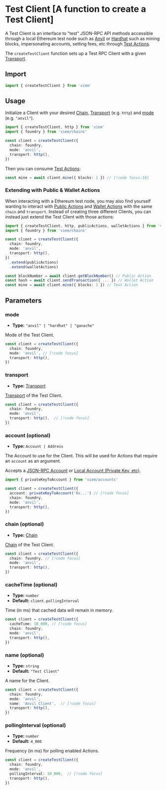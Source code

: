 # Test Client [A function to create a Test Client]

A Test Client is an interface to "test" JSON-RPC API methods accessible through a local Ethereum test node such as [Anvil](https://book.getfoundry.sh/anvil/) or [Hardhat](https://hardhat.org/) such as mining blocks, impersonating accounts, setting fees, etc through [Test Actions](/docs/actions/test/introduction).

The `createTestClient` function sets up a Test RPC Client with a given [Transport](/docs/clients/intro).

## Import

```ts
import { createTestClient } from 'viem'
```

## Usage

Initialize a Client with your desired [Chain](/docs/chains/introduction), [Transport](/docs/clients/intro) (e.g. `http`) and [mode](#mode) (e.g. `"anvil"`).

```ts
import { createTestClient, http } from 'viem'
import { foundry } from 'viem/chains'

const client = createTestClient({
  chain: foundry,
  mode: 'anvil',
  transport: http(), 
})
```

Then you can consume [Test Actions](/docs/actions/test/introduction):

```ts
const mine = await client.mine({ blocks: 1 }) // [!code focus:10]
```

### Extending with Public & Wallet Actions

When interacting with a Ethereum test node, you may also find yourself wanting to interact with [Public Actions](/docs/actions/public/introduction) and [Wallet Actions](/docs/actions/wallet/introduction) with the same `chain` and `transport`. Instead of creating three different Clients, you can instead just extend the Test Client with those actions:

```ts
import { createTestClient, http, publicActions, walletActions } from 'viem'
import { foundry } from 'viem/chains'

const client = createTestClient({
  chain: foundry,
  mode: 'anvil',
  transport: http(), 
})
  .extend(publicActions)
  .extend(walletActions)

const blockNumber = await client.getBlockNumber() // Public Action
const hash = await client.sendTransaction({ ... }) // Wallet Action
const mine = await client.mine({ blocks: 1 }) // Test Action
```

## Parameters

### mode

- **Type:** `"anvil" | "hardhat" | "ganache"`

Mode of the Test Client.

```ts
const client = createTestClient({
  chain: foundry,
  mode: 'anvil', // [!code focus]
  transport: http(), 
})
```

### transport

- **Type:** [Transport](/docs/glossary/types#transport)

[Transport](/docs/clients/intro) of the Test Client.

```ts
const client = createTestClient({
  chain: foundry,
  mode: 'anvil', 
  transport: http(),  // [!code focus]
})
```

### account (optional)

- **Type:** `Account | Address`

The Account to use for the Client. This will be used for Actions that require an `account` as an argument.

Accepts a [JSON-RPC Account](/docs/accounts/jsonRpc) or [Local Account (Private Key, etc)](/docs/accounts/privateKey).

```ts
import { privateKeyToAccount } from 'viem/accounts'

const client = createTestClient({
  account: privateKeyToAccount('0x...') // [!code focus]
  chain: foundry,
  mode: 'anvil',
  transport: http(),
})
```

### chain (optional)

- **Type:** [Chain](/docs/glossary/types#chain)

[Chain](/docs/chains/introduction) of the Test Client.

```ts
const client = createTestClient({
  chain: foundry, // [!code focus]
  mode: 'anvil',
  transport: http(), 
})
```

### cacheTime (optional)

- **Type:** `number`
- **Default:** `client.pollingInterval`

Time (in ms) that cached data will remain in memory.

```ts
const client = createTestClient({
  cacheTime: 10_000, // [!code focus]
  chain: foundry,
  mode: 'anvil',
  transport: http(),
})
```

### name (optional)

- **Type:** `string`
- **Default:** `"Test Client"`

A name for the Client.

```ts
const client = createTestClient({
  chain: foundry,
  mode: 'anvil', 
  name: 'Anvil Client',  // [!code focus]
  transport: http(),
})
```

### pollingInterval (optional)

- **Type:** `number`
- **Default:** `4_000`

Frequency (in ms) for polling enabled Actions.

```ts
const client = createTestClient({
  chain: foundry,
  mode: 'anvil', 
  pollingInterval: 10_000,  // [!code focus]
  transport: http(),
})
```

